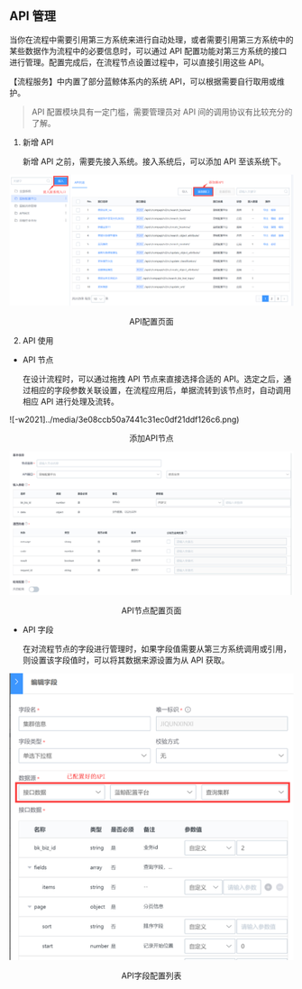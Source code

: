 ## API 管理

当你在流程中需要引用第三方系统来进行自动处理，或者需要引用第三方系统中的某些数据作为流程中的必要信息时，可以通过 API 配置功能对第三方系统的接口进行管理。配置完成后，在流程节点设置过程中，可以直接引用这些 API。

【流程服务】中内置了部分蓝鲸体系内的系统 API，可以根据需要自行取用或维护。

> API 配置模块具有一定门槛，需要管理员对 API 间的调用协议有比较充分的了解。

1.  新增 API

    新增 API 之前，需要先接入系统。接入系统后，可以添加 API 至该系统下。

![-w2021](../media/0ed24fa03b474f5ff8e2097d603d1f87.png)

<center>API配置页面</center>

2.  API 使用

-   API 节点

    在设计流程时，可以通过拖拽 API 节点来直接选择合适的 API。选定之后，通过相应的字段参数关联设置，在流程应用后，单据流转到该节点时，自动调用相应 API 进行处理及流转。

![-w2021]../media/3e08ccb50a7441c31ec0df21ddf126c6.png)

<center>添加API节点</center>

![-w2021](../media/4f931854826571c93ce5b2191aedfc9d.png)

<center>API节点配置页面</center>

-   API 字段

    在对流程节点的字段进行管理时，如果字段值需要从第三方系统调用或引用，则设置该字段值时，可以将其数据来源设置为从 API 获取。

![-w2021](../media/0a64e0058fb9d9bb4d6d8379f8d05af0.png)

<center>API字段配置列表</center>